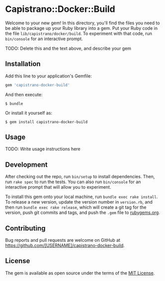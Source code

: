 # Capistrano::Docker::Build

Welcome to your new gem! In this directory, you'll find the files you need to be able to package up your Ruby library into a gem. Put your Ruby code in the file `lib/capistrano/docker/build`. To experiment with that code, run `bin/console` for an interactive prompt.

TODO: Delete this and the text above, and describe your gem

## Installation

Add this line to your application's Gemfile:

```ruby
gem 'capistrano-docker-build'
```

And then execute:

    $ bundle

Or install it yourself as:

    $ gem install capistrano-docker-build

## Usage

TODO: Write usage instructions here

## Development

After checking out the repo, run `bin/setup` to install dependencies. Then, run `rake spec` to run the tests. You can also run `bin/console` for an interactive prompt that will allow you to experiment.

To install this gem onto your local machine, run `bundle exec rake install`. To release a new version, update the version number in `version.rb`, and then run `bundle exec rake release`, which will create a git tag for the version, push git commits and tags, and push the `.gem` file to [rubygems.org](https://rubygems.org).

## Contributing

Bug reports and pull requests are welcome on GitHub at https://github.com/[USERNAME]/capistrano-docker-build.


## License

The gem is available as open source under the terms of the [MIT License](http://opensource.org/licenses/MIT).

